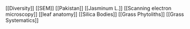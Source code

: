 [[Diversity]]
[[SEM]]
[[Pakistan]]
[[Jasminum L.]]
[[Scanning electron microscopy]]
[[leaf anatomy]]
[[Silica Bodies]]
[[Grass Phytoliths]]
[[Grass Systematics]]
